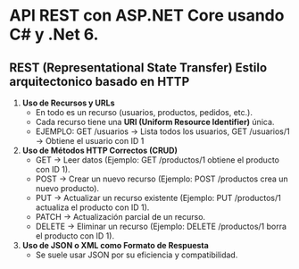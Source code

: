 # API REST con ASP.NET Core usando C# y .Net 6.


## **REST (Representational State Transfer)** Estilo arquitectonico basado en **HTTP** 
1. **Uso de Recursos y URLs**
   - En todo es un recurso (usuarios, productos, pedidos, etc.).
   - Cada recurso tiene una **URI (Uniform Resource Identifier)** única.
   - EJEMPLO: GET /usuarios → Lista todos los usuarios, GET /usuarios/1 → Obtiene el usuario con ID 1 
2. **Uso de Métodos HTTP Correctos (CRUD)**
   - GET → Leer datos (Ejemplo: GET /productos/1 obtiene el producto con ID 1).
   - POST → Crear un nuevo recurso (Ejemplo: POST /productos crea un nuevo producto).
   - PUT → Actualizar un recurso existente (Ejemplo: PUT /productos/1 actualiza el producto con ID 1).
   - PATCH → Actualización parcial de un recurso.
   - DELETE → Eliminar un recurso (Ejemplo: DELETE /productos/1 borra el producto con ID 1).
3. **Uso de JSON o XML como Formato de Respuesta**
   - Se suele usar JSON por su eficiencia y compatibilidad.

